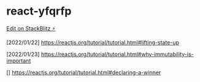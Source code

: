 # react-yfqrfp

[Edit on StackBlitz ⚡️](https://stackblitz.com/edit/react-yfqrfp)

[2022/01/22]  https://reactjs.org/tutorial/tutorial.html#lifting-state-up

[2022/01/23] https://reactjs.org/tutorial/tutorial.html#why-immutability-is-important

[]  https://reactjs.org/tutorial/tutorial.html#declaring-a-winner

